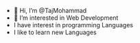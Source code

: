 - 👋 Hi, I’m @TajMohammad
- 👀 I’m interested in Web Development 
- I have interest in programming Languages
- I like to learn new Languages
